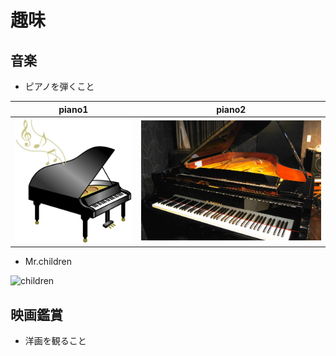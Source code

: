 # 趣味

## 音楽 

- ピアノを弾くこと

|piano1|piano2|
|---|---|
|![](500134.jpg)|![](adtDSC_2415-750x499.jpg)|


- Mr.children

![children](mr.png)

## 映画鑑賞　

- 洋画を観ること




